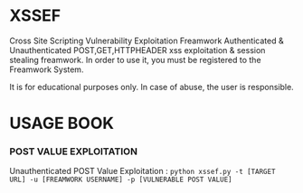 # XSSEF
 Cross Site Scripting Vulnerability Exploitation Freamwork
 Authenticated & Unauthenticated POST,GET,HTTPHEADER xss exploitation & session stealing freamwork.
 In order to use it, you must be registered to the Freamwork System.
 
 It is for educational purposes only. In case of abuse, the user is responsible.
 
 
 # USAGE BOOK 
 
### POST VALUE EXPLOITATION
   
  Unauthenticated POST Value Exploitation : `python xssef.py -t [TARGET URL] -u [FREAMWORK USERNAME] -p [VULNERABLE POST VALUE]`
